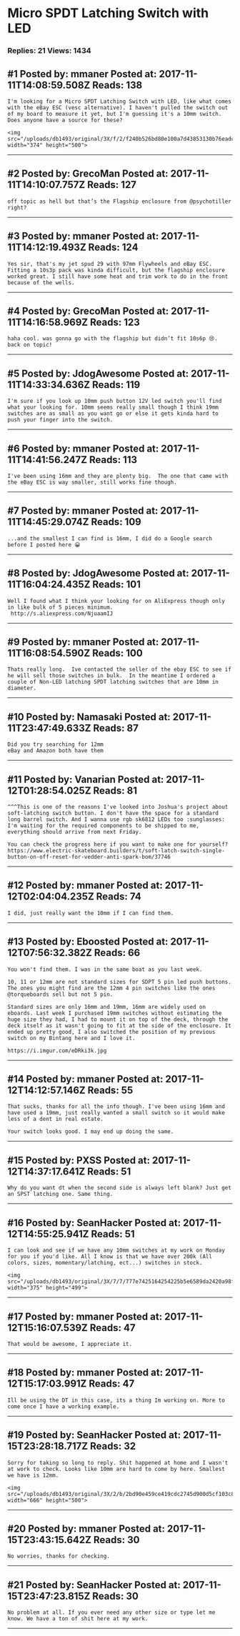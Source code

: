 # Micro SPDT Latching Switch with LED

### Replies: 21 Views: 1434

## \#1 Posted by: mmaner Posted at: 2017-11-11T14:08:59.508Z Reads: 138

```
I'm looking for a Micro SPDT Latching Switch with LED, like what comes with the eBay ESC (vesc alternative). I haven't pulled the switch out of my board to measure it yet, but I'm guessing it's a 10mm switch.  Does anyone have a source for these?

<img src="/uploads/db1493/original/3X/f/2/f240b526bd80e100a7d43853130b76eadc7e44e4.jpg" width="374" height="500">
```

---
## \#2 Posted by: GrecoMan Posted at: 2017-11-11T14:10:07.757Z Reads: 127

```
off topic as hell but that’s the Flagship enclosure from @psychotiller right?
```

---
## \#3 Posted by: mmaner Posted at: 2017-11-11T14:12:19.493Z Reads: 124

```
Yes sir, that's my jet spud 29 with 97mm Flywheels and eBay ESC. Fitting a 10s3p pack was kinda difficult, but the flagship enclosure worked great. I still have some heat and trim work to do in the front because of the wells.
```

---
## \#4 Posted by: GrecoMan Posted at: 2017-11-11T14:16:58.969Z Reads: 123

```
haha cool. was gonna go with the flagship but didn’t fit 10s6p 😢.  back on topic!
```

---
## \#5 Posted by: JdogAwesome Posted at: 2017-11-11T14:33:34.636Z Reads: 119

```
I'm sure if you look up 10mm push button 12V led switch you'll find what your looking for. 10mm seems really small though I think 19mm switches are as small as you want go or else it gets kinda hard to push your finger into the switch.
```

---
## \#6 Posted by: mmaner Posted at: 2017-11-11T14:41:56.247Z Reads: 113

```
I've been using 16mm and they are plenty big.  The one that came with the eBay ESC is way smaller, still works fine though.
```

---
## \#7 Posted by: mmaner Posted at: 2017-11-11T14:45:29.074Z Reads: 109

```
...and the smallest I can find is 16mm, I did do a Google search before I posted here 😀
```

---
## \#8 Posted by: JdogAwesome Posted at: 2017-11-11T16:04:24.435Z Reads: 101

```
Well I found what I think your looking for on AliExpress though only in like bulk of 5 pieces minimum.
 http://s.aliexpress.com/NjuaamIJ
```

---
## \#9 Posted by: mmaner Posted at: 2017-11-11T16:08:54.590Z Reads: 100

```
Thats really long.  Ive contacted the seller of the ebay ESC to see if he will sell those switches in bulk.  In the meantime I ordered a couple of Non-LED latching SPDT latching switches that are 10mm in diameter.
```

---
## \#10 Posted by: Namasaki Posted at: 2017-11-11T23:47:49.633Z Reads: 87

```
Did you try searching for 12mm
eBay and Amazon both have them
```

---
## \#11 Posted by: Vanarian Posted at: 2017-11-12T01:28:54.025Z Reads: 81

```
^^^This is one of the reasons I've looked into Joshua's project about soft-latching switch button. I don't have the space for a standard long barrel switch. And I wanna use rgb sk6812 LEDs too :sunglasses:  I'm waiting for the required components to be shipped to me, everything should arrive from next Friday. 

You can check the progress here if you want to make one for yourself? 
https://www.electric-skateboard.builders/t/soft-latch-switch-single-button-on-off-reset-for-vedder-anti-spark-bom/37746
```

---
## \#12 Posted by: mmaner Posted at: 2017-11-12T02:04:04.235Z Reads: 74

```
I did, just really want the 10mm if I can find them.
```

---
## \#13 Posted by: Eboosted Posted at: 2017-11-12T07:56:32.382Z Reads: 66

```
You won't find them. I was in the same boat as you last week.

10, 11 or 12mm are not standard sizes for SDPT 5 pin led push buttons. The ones you might find are the 12mm 4 pin switches like the ones @torqueboards sell but not 5 pin. 

Standard sizes are only 16mm and 19mm, 16mm are widely used on eboards. Last week I purchased 19mm switches without estimating the huge size they had, I had to mount it on top of the deck, through the deck itself as it wasn't going to fit at the side of the enclosure. It ended up pretty good, I also switched the position of my previous switch on my Bintang here and I love it. 

https://i.imgur.com/eDRki3k.jpg
```

---
## \#14 Posted by: mmaner Posted at: 2017-11-12T14:12:57.146Z Reads: 55

```
That sucks, thanks for all the info though. I've been using 16mm and have used a 19mm, just really wanted a small switch so it would make less of a dent in real estate. 

Your switch looks good. I may end up doing the same.
```

---
## \#15 Posted by: PXSS Posted at: 2017-11-12T14:37:17.641Z Reads: 51

```
Why do you want dt when the second side is always left blank? Just get an SPST latching one. Same thing.
```

---
## \#16 Posted by: SeanHacker Posted at: 2017-11-12T14:55:25.941Z Reads: 51

```
I can look and see if we have any 10mm switches at my work on Monday for you if you'd like. All I know is that we have over 200k (All colors, sizes, momentary/latching, ect...) switches in stock.

<img src="/uploads/db1493/original/3X/7/7/777e7425164254225b5e6589da2420a98fe01eb5.jpg" width="375" height="499">
```

---
## \#17 Posted by: mmaner Posted at: 2017-11-12T15:16:07.539Z Reads: 47

```
That would be awesome, I appreciate it.
```

---
## \#18 Posted by: mmaner Posted at: 2017-11-12T15:17:03.991Z Reads: 47

```
Ill be using the DT in this case, its a thing Im working on. More to come once I have a working example.
```

---
## \#19 Posted by: SeanHacker Posted at: 2017-11-15T23:28:18.717Z Reads: 32

```
Sorry for taking so long to reply. Shit happened at home and I wasn't at work to check. Looks like 10mm are hard to come by here. Smallest we have is 12mm. 

<img src="/uploads/db1493/original/3X/2/b/2bd90e459ce419cdc2745d900d5cf103c8f287fc.jpg" width="666" height="500">
```

---
## \#20 Posted by: mmaner Posted at: 2017-11-15T23:43:15.642Z Reads: 30

```
No worries, thanks for checking.
```

---
## \#21 Posted by: SeanHacker Posted at: 2017-11-15T23:47:23.815Z Reads: 30

```
No problem at all. If you ever need any other size or type let me know. We have a ton of shit here at my work.
```

---
